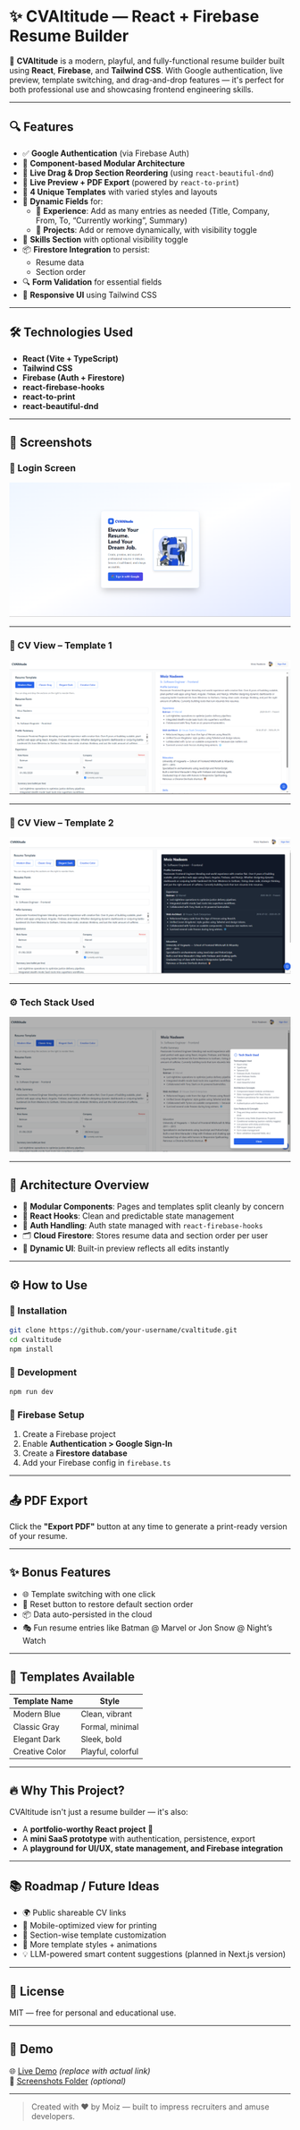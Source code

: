# ✨ CVAltitude — React + Firebase Resume Builder

🚀 **CVAltitude** is a modern, playful, and fully-functional resume builder built using **React**, **Firebase**, and **Tailwind CSS**. With Google authentication, live preview, template switching, and drag-and-drop features — it's perfect for both professional use and showcasing frontend engineering skills.

---

## 🔍 Features

- ✅ **Google Authentication** (via Firebase Auth)
- 🧩 **Component-based Modular Architecture**
- 🔄 **Live Drag & Drop Section Reordering** (using `react-beautiful-dnd`)
- 📄 **Live Preview + PDF Export** (powered by `react-to-print`)
- 🎨 **4 Unique Templates** with varied styles and layouts
- 🧠 **Dynamic Fields** for:
  - 📌 **Experience**: Add as many entries as needed (Title, Company, From, To, “Currently working”, Summary)
  - 🧰 **Projects**: Add or remove dynamically, with visibility toggle
- 🎯 **Skills Section** with optional visibility toggle
- 📦 **Firestore Integration** to persist:
  - Resume data
  - Section order
- 🔍 **Form Validation** for essential fields
- 📱 **Responsive UI** using Tailwind CSS

---

## 🛠️ Technologies Used

- **React (Vite + TypeScript)**
- **Tailwind CSS**
- **Firebase (Auth + Firestore)**
- **react-firebase-hooks**
- **react-to-print**
- **react-beautiful-dnd**

---

## 📸 Screenshots

### 🔐 Login Screen
![Login Screen](./screenshots/login-screen.png)

---

### 📝 CV View – Template 1
![CV View 1](./screenshots/cv-view-1.png)

---

### 📝 CV View – Template 2
![CV View 2](./screenshots/cv-view-2.png)

---

### ⚙️ Tech Stack Used
![Tech Stack](./screenshots/tech-stack-used.png)

---

## 🧱 Architecture Overview

- 🧩 **Modular Components**: Pages and templates split cleanly by concern
- 🔁 **React Hooks**: Clean and predictable state management
- 🔐 **Auth Handling**: Auth state managed with `react-firebase-hooks`
- 🗂️ **Cloud Firestore**: Stores resume data and section order per user
- 🧠 **Dynamic UI**: Built-in preview reflects all edits instantly

---

## ⚙️ How to Use

### 🔧 Installation

```bash
git clone https://github.com/your-username/cvaltitude.git
cd cvaltitude
npm install
```

### 🧪 Development

```bash
npm run dev
```

### 🔐 Firebase Setup

1. Create a Firebase project
2. Enable **Authentication > Google Sign-In**
3. Create a **Firestore database**
4. Add your Firebase config in `firebase.ts`

---

## 📤 PDF Export

Click the **"Export PDF"** button at any time to generate a print-ready version of your resume.

---

## ✨ Bonus Features

- 🌐 Template switching with one click  
- 🧩 Reset button to restore default section order  
- 📦 Data auto-persisted in the cloud  
- 🎭 Fun resume entries like Batman @ Marvel or Jon Snow @ Night’s Watch

---

## 🎨 Templates Available

| Template Name     | Style              |
|-------------------|--------------------|
| Modern Blue       | Clean, vibrant     |
| Classic Gray      | Formal, minimal    |
| Elegant Dark      | Sleek, bold        |
| Creative Color    | Playful, colorful  |

---

## 🔥 Why This Project?

CVAltitude isn't just a resume builder — it's also:

- A **portfolio-worthy React project** 💼  
- A **mini SaaS prototype** with authentication, persistence, export  
- A **playground for UI/UX, state management, and Firebase integration**

---

## 📚 Roadmap / Future Ideas

- 🌍 Public shareable CV links
- 📱 Mobile-optimized view for printing
- 📄 Section-wise template customization
- 🌈 More template styles + animations
- 💡 LLM-powered smart content suggestions (planned in Next.js version)

---

## 📄 License

MIT — free for personal and educational use.

---

## 🔗 Demo

🌐 [Live Demo](https://your-live-link.com) *(replace with actual link)*  
📸 [Screenshots Folder](./screenshots) *(optional)*

---

> Created with ❤️ by Moiz — built to impress recruiters and amuse developers.
